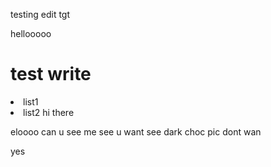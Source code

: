 testing edit tgt

hellooooo

<h1>test write</h1>

<li>list1
<li>list2
hi there

eloooo can u see me
see u
want see dark choc pic
dont wan 

yes
